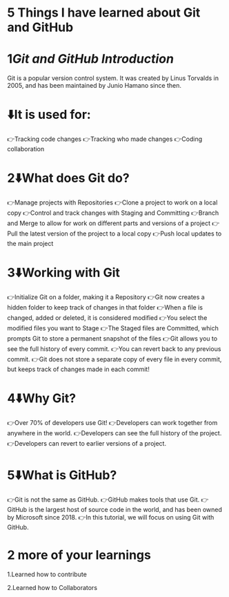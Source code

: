 # 5 Things I have learned about Git and GitHub

 # 1*Git and GitHub Introduction* 

Git is a popular version control system. It was created by Linus Torvalds in 2005, and has been maintained by Junio Hamano since then.

# ⬇️It is used for:

👉Tracking code changes
👉Tracking who made changes
👉Coding collaboration


# 2⬇️What does Git do?

👉Manage projects with Repositories
👉Clone a project to work on a local copy
👉Control and track changes with Staging and Committing
👉Branch and Merge to allow for work on different parts and versions of a project
👉Pull the latest version of the project to a local copy
👉Push local updates to the main project


# 3⬇️Working with Git

👉Initialize Git on a folder, making it a Repository
👉Git now creates a hidden folder to keep track of changes in that folder
👉When a file is changed, added or deleted, it is considered modified
👉You select the modified files you want to Stage
👉The Staged files are Committed, which prompts Git to store a permanent snapshot of the files
👉Git allows you to see the full history of every commit.
👉You can revert back to any previous commit.
👉Git does not store a separate copy of every file in every commit, but keeps track of changes made in each commit!

# 4⬇️Why Git?

👉Over 70% of developers use Git!
👉Developers can work together from anywhere in the world.
👉Developers can see the full history of the project.
👉Developers can revert to earlier versions of a project.

# 5⬇️What is GitHub?

👉Git is not the same as GitHub.
👉GitHub makes tools that use Git.
👉GitHub is the largest host of source code in the world, and has been owned by Microsoft since 2018.
👉In this tutorial, we will focus on using Git with GitHub.


# 2 more of your learnings

1.Learned how to contribute

2.Learned how to Collaborators
